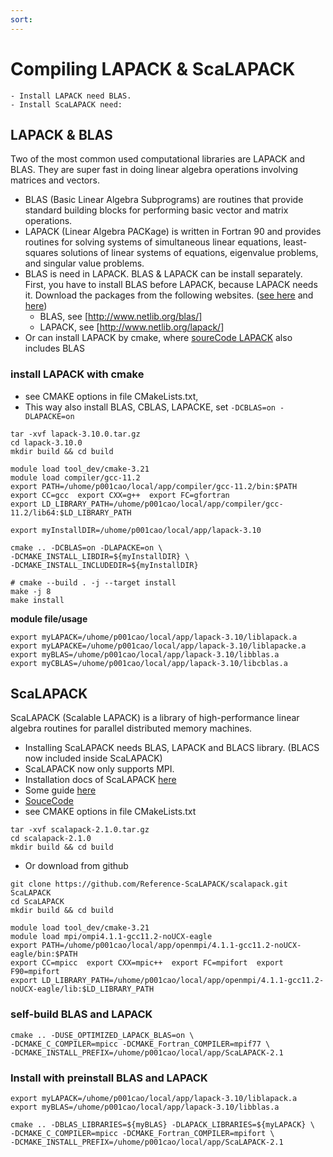 ```yaml
---
sort: 
---
```


# Compiling LAPACK & ScaLAPACK

```note
- Install LAPACK need BLAS.
- Install ScaLAPACK need: 
```

## LAPACK & BLAS
Two of the most common used computational libraries are LAPACK and BLAS.  They are super fast in doing linear algebra operations involving matrices and vectors.
- BLAS (Basic Linear Algebra Subprograms) are routines that provide standard building blocks for performing basic vector and matrix operations. 
- LAPACK (Linear Algebra PACKage) is written in Fortran 90 and provides routines for solving systems of simultaneous linear equations, least-squares solutions of linear systems of equations, eigenvalue problems, and singular value problems.
- BLAS is need in LAPACK. BLAS & LAPACK can be install separately. First, you have to install BLAS before LAPACK, because LAPACK needs it. Download the packages from the following websites. ([see here](https://coral.ise.lehigh.edu/jild13/2016/07/27/install-lapack-and-blas-on-linux-based-systems/) and [here](https://stackoverflow.com/questions/63600714/how-to-build-blas-and-lapack-for-use-in-c-on-linux-cluster))
    - BLAS, see [http://www.netlib.org/blas/]
    - LAPACK, see [http://www.netlib.org/lapack/]
- Or can install LAPACK by cmake, where [soureCode LAPACK](https://github.com/Reference-LAPACK/lapack) also includes BLAS

### install LAPACK with cmake
- see CMAKE options in file CMakeLists.txt, 
- This way also install BLAS, CBLAS, LAPACKE, set `-DCBLAS=on -DLAPACKE=on`
```shell
tar -xvf lapack-3.10.0.tar.gz
cd lapack-3.10.0
mkdir build && cd build
```
```shell
module load tool_dev/cmake-3.21
module load compiler/gcc-11.2
export PATH=/uhome/p001cao/local/app/compiler/gcc-11.2/bin:$PATH
export CC=gcc  export CXX=g++  export FC=gfortran  
export LD_LIBRARY_PATH=/uhome/p001cao/local/app/compiler/gcc-11.2/lib64:$LD_LIBRARY_PATH

export myInstallDIR=/uhome/p001cao/local/app/lapack-3.10

cmake .. -DCBLAS=on -DLAPACKE=on \
-DCMAKE_INSTALL_LIBDIR=${myInstallDIR} \
-DCMAKE_INSTALL_INCLUDEDIR=${myInstallDIR}

# cmake --build . -j --target install
make -j 8
make install 
```

**module file/usage**
```shell
export myLAPACK=/uhome/p001cao/local/app/lapack-3.10/liblapack.a
export myLAPACKE=/uhome/p001cao/local/app/lapack-3.10/liblapacke.a
export myBLAS=/uhome/p001cao/local/app/lapack-3.10/libblas.a
export myCBLAS=/uhome/p001cao/local/app/lapack-3.10/libcblas.a
```

## ScaLAPACK
ScaLAPACK (Scalable LAPACK) is a library of high-performance linear algebra routines for parallel distributed memory machines.
- Installing ScaLAPACK needs BLAS, LAPACK and BLACS library. (BLACS now included inside ScaLAPACK)
- ScaLAPACK now only supports MPI.
- Installation docs of ScaLAPACK [here](http://netlib.org/scalapack/scalapack_installer/README)
- Some guide [here](https://gitlab.com/arm-hpc/packages/-/wikis/packages/scalapack)
- [SouceCode](https://github.com/Reference-ScaLAPACK/scalapack)
- see CMAKE options in file CMakeLists.txt
```shell
tar -xvf scalapack-2.1.0.tar.gz
cd scalapack-2.1.0
mkdir build && cd build
```
- Or download from github
```shell
git clone https://github.com/Reference-ScaLAPACK/scalapack.git ScaLAPACK
cd ScaLAPACK
mkdir build && cd build
```
```shell
module load tool_dev/cmake-3.21          
module load mpi/ompi4.1.1-gcc11.2-noUCX-eagle
export PATH=/uhome/p001cao/local/app/openmpi/4.1.1-gcc11.2-noUCX-eagle/bin:$PATH
export CC=mpicc  export CXX=mpic++  export FC=mpifort  export F90=mpifort
export LD_LIBRARY_PATH=/uhome/p001cao/local/app/openmpi/4.1.1-gcc11.2-noUCX-eagle/lib:$LD_LIBRARY_PATH
```

### self-build BLAS and LAPACK
```shell
cmake .. -DUSE_OPTIMIZED_LAPACK_BLAS=on \
-DCMAKE_C_COMPILER=mpicc -DCMAKE_Fortran_COMPILER=mpif77 \
-DCMAKE_INSTALL_PREFIX=/uhome/p001cao/local/app/ScaLAPACK-2.1 
```

### Install with preinstall BLAS and LAPACK
```shell
export myLAPACK=/uhome/p001cao/local/app/lapack-3.10/liblapack.a
export myBLAS=/uhome/p001cao/local/app/lapack-3.10/libblas.a

cmake .. -DBLAS_LIBRARIES=${myBLAS} -DLAPACK_LIBRARIES=${myLAPACK} \
-DCMAKE_C_COMPILER=mpicc -DCMAKE_Fortran_COMPILER=mpifort \
-DCMAKE_INSTALL_PREFIX=/uhome/p001cao/local/app/ScaLAPACK-2.1 
```

